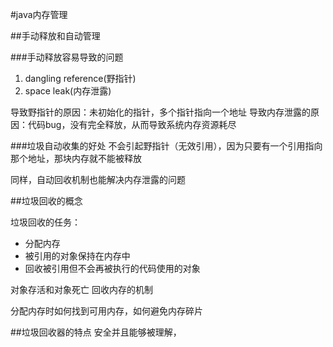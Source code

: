 #java内存管理

##手动释放和自动管理

###手动释放容易导致的问题
1. dangling reference(野指针)
2. space leak(内存泄露)

导致野指针的原因：未初始化的指针，多个指针指向一个地址
导致内存泄露的原因：代码bug，没有完全释放，从而导致系统内存资源耗尽

###垃圾自动收集的好处
不会引起野指针（无效引用），因为只要有一个引用指向那个地址，那块内存就不能被释放

同样，自动回收机制也能解决内存泄露的问题


##垃圾回收的概念

垃圾回收的任务：
* 分配内存
* 被引用的对象保持在内存中
* 回收被引用但不会再被执行的代码使用的对象

对象存活和对象死亡
回收内存的机制

分配内存时如何找到可用内存，如何避免内存碎片

##垃圾回收器的特点
安全并且能够被理解，
